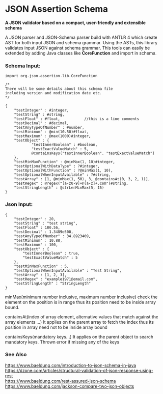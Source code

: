 # JSON Assertion Schema

**A JSON validator based on a compact, user-friendly and extensible schema**

A JSON parser and JSON-Schema parser build with ANTLR 4 which create AST for both input JSON and schema grammar. Using the ASTs, this library validates input JSON against schema grammar. This tools can easily be extended by adding Java classes like **CoreFunction** and import in schema.

### Schema Input:

```
import org.json.assertion.lib.CoreFunction

/*
There will be some details about this schema file
including version and modification date etc.
*/

{
    "testInteger" : #integer,
    "testString" : #string,
    "testFloat" : #float,           //this is a line comments
    "testDecimal" : #decimal,
    "testAnyTypeOfNumber" : #number,
    "testMinimum" : @min(10.50)#float,
    "testMaximum" : @max(1000)#integer,
    "testObject" : {
            "testInnerBoolean" : #boolean,
            "testExactValueMatch" : 5,
            @containsKeys("testInnerBoolean", "testExactValueMatch")
    },
    "testMinMaxFunction" : @minMax(1, 10)#integer,
    "testOptionalWithDataType" : ?#integer,
    "testOptionalWithFunction" : ?@minMax(1, 10),
    "testOptionalWhenInputAvailable" : ?#string,
    "testArray" : [1, @minMax(1, 50), 3, @containsAt(0, 3, 2, 1)],
    "testRegex" : @regex("[a-z0-9]+@[a-z]+.com")#string,
    "testStringLength" : @strLenMinMax(5, 15)
}
```

### Json Input:

```
{
    "testInteger" : 20,
    "testString" : "test string",
    "testFloat" : 100.56,
    "testDecimal" : 1.3489e500,
    "testAnyTypeOfNumber" : 34.8923409,
    "testMinimum" : 10.88,
    "testMaximum" : 100,
    "testObject" : {
        "testInnerBoolean" : true,
        "testExactValueMatch" : 5
    },
    "testMinMaxFunction" : 5,
    "testOptionalWhenInputAvailable" : "Test String",
    "testArray" : [1, 2, 3],
    "testRegex" : "example1971@email.com",
    "testStringLength" : "StringLength"
}

```


minMax(minimum number inclusive, maximum number inclusive)
check the element on the position is in range thus its position need to be inside array bound.

containsAt(index of array element, alternative values that match against the array elements ...)
It applies on the parent array to fetch the index thus its position in array need not to be inside array bound

containsKeys(mandatory keys...)
It applies on the parent object to search mandatory keys. Thrown error if missing any of the keys

### See Also
https://www.baeldung.com/introduction-to-json-schema-in-java<br>
https://dzone.com/articles/structural-validation-of-json-response-using-rest<br>
https://www.baeldung.com/rest-assured-json-schema<br>
https://www.baeldung.com/jackson-compare-two-json-objects<br>
